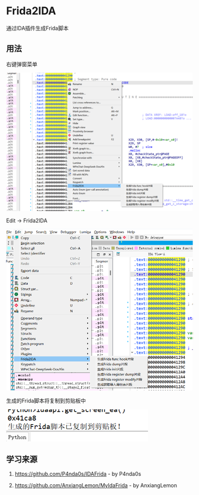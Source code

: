 # Frida2IDA

通过IDA插件生成Frida脚本

## 用法

右键弹窗菜单

![img](https://github.com/0xy9en001/Frida2IDA/blob/8f2893eaa61f997109fdc2cde790e6f91fcba0c6/img/387bbe05-0daf-4a15-8279-8d6d26544067.png)

Edit -> Frida2IDA

![img2](https://github.com/0xy9en001/Frida2IDA/blob/c5d1227b425c81ece98fa0314749fac3a80333f1/img/7fac33ba-1a8a-4325-8169-bec6367b0f79.png)

生成的Frida脚本将复制到剪贴板中

![img3](https://github.com/0xy9en001/Frida2IDA/blob/ea6756e0f078efc7c4db1269db99779d1d250d4c/img/5c6b2687-4df1-4b64-9a46-a0de707fb91b.png)

## 学习来源

1. https://github.com/P4nda0s/IDAFrida - by P4nda0s

2. https://github.com/AnxiangLemon/MyIdaFrida - by AnxiangLemon

